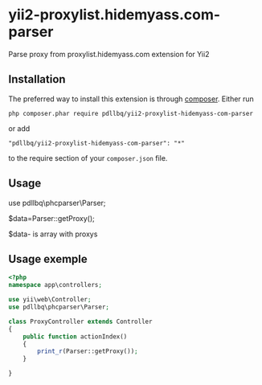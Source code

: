 yii2-proxylist.hidemyass.com-parser
===============================
Parse proxy from proxylist.hidemyass.com extension for Yii2

Installation
------------
The preferred way to install this extension is through [composer](http://getcomposer.org/download/).
Either run

```
php composer.phar require pdllbq/yii2-proxylist-hidemyass-com-parser
```

or add


```
"pdllbq/yii2-proxylist-hidemyass-com-parser": "*"
```

to the require section of your `composer.json` file.

Usage
-----
use pdllbq\phcparser\Parser;

$data=Parser::getProxy();

$data- is array with proxys

Usage exemple
-------------

```php
<?php
namespace app\controllers;

use yii\web\Controller;
use pdllbq\phcparser\Parser;

class ProxyController extends Controller
{
	public function actionIndex()
	{
		print_r(Parser::getProxy());
	}

}
```